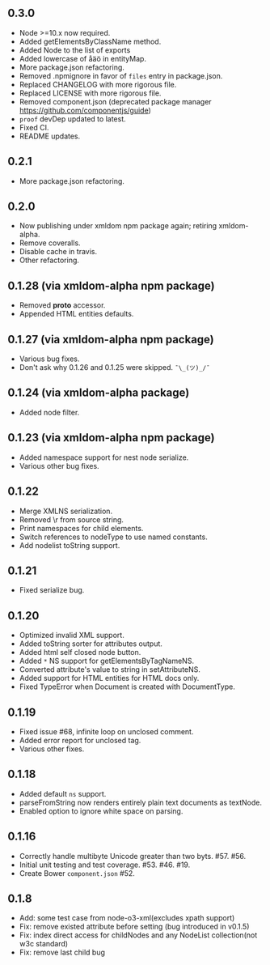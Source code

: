 ## 0.3.0

- Node >=10.x now required.
- Added getElementsByClassName method.
- Added Node to the list of exports
- Added lowercase of åäö in entityMap.
- More package.json refactoring.
- Removed .npmignore in favor of `files` entry in package.json.
- Replaced CHANGELOG with more rigorous file.
- Replaced LICENSE with more rigorous file.
- Removed component.json (deprecated package manager https://github.com/componentjs/guide)
- `proof` devDep updated to latest.
- Fixed CI.
- README updates.

## 0.2.1

- More package.json refactoring.

## 0.2.0

- Now publishing under xmldom npm package again; retiring xmldom-alpha.
- Remove coveralls.
- Disable cache in travis.
- Other refactoring.

## 0.1.28 (via xmldom-alpha npm package)

- Removed __proto__ accessor.
- Appended HTML entities defaults.

## 0.1.27 (via xmldom-alpha npm package)

- Various bug fixes.
- Don't ask why 0.1.26 and 0.1.25 were skipped. `¯\_(ツ)_/¯`

## 0.1.24 (via xmldom-alpha package)

- Added node filter.

## 0.1.23 (via xmldom-alpha npm package)

- Added namespace support for nest node serialize.
- Various other bug fixes.

## 0.1.22

- Merge XMLNS serialization.
- Removed \r from source string.
- Print namespaces for child elements.
- Switch references to nodeType to use named constants.
- Add nodelist toString support.

## 0.1.21

- Fixed serialize bug.

## 0.1.20

- Optimized invalid XML support.
- Added toString sorter for attributes output.
- Added html self closed node button.
- Added `*` NS support for getElementsByTagNameNS.
- Converted attribute's value to string in setAttributeNS.
- Added support for HTML entities for HTML docs only.
- Fixed TypeError when Document is created with DocumentType.

## 0.1.19

- Fixed issue #68, infinite loop on unclosed comment.
- Added error report for unclosed tag.
- Various other fixes.

## 0.1.18

- Added default `ns` support.
- parseFromString now renders entirely plain text documents as textNode.
- Enabled option to ignore white space on parsing.

## 0.1.16

- Correctly handle multibyte Unicode greater than two byts. #57. #56.
- Initial unit testing and test coverage. #53. #46. #19.
- Create Bower `component.json` #52.

## 0.1.8

- Add: some test case from node-o3-xml(excludes xpath support)
- Fix: remove existed attribute before setting  (bug introduced in v0.1.5)
- Fix: index direct access for childNodes and any NodeList collection(not w3c standard)
- Fix: remove last child bug
